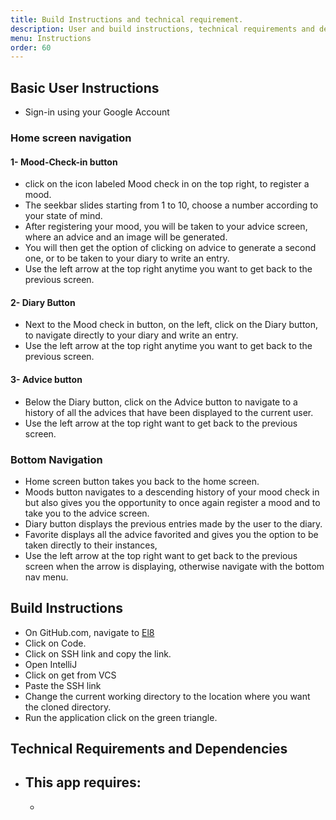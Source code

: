 ```yaml
---
title: Build Instructions and technical requirement.
description: User and build instructions, technical requirements and dependencies.
menu: Instructions
order: 60
---
```


## Basic User Instructions
- Sign-in using your Google Account
### Home screen navigation 
#### 1- Mood-Check-in button  
  - click on the icon labeled Mood check in on the top right, to register a mood.
  - The seekbar slides starting from 1 to 10, choose a number according to your state of mind.
  - After registering your mood, you will be taken to your advice screen, where an advice and an image will be generated.
  - You will then get the option of clicking on advice to generate a second one, or to be taken to your diary to write an entry.
  - Use the left arrow at the top right anytime you want to get back to the previous screen. 
    
#### 2- Diary Button
  - Next to the Mood check in button, on the left, click on the Diary button, to navigate directly to your diary and write an entry.
  - Use the left arrow at the top right anytime you want to get back to the previous screen. 
#### 3- Advice button
  - Below the Diary button, click on the Advice button to navigate to a history of all the advices that have been displayed to the current user.
  - Use the left arrow at the top right want to get back to the previous screen.
### Bottom Navigation 
  - Home screen button takes you back to the home screen.
  - Moods button navigates to a descending history of your mood check in but also gives you the opportunity to once again register a mood and to take you to the advice screen.
  - Diary button displays the previous entries made by the user to the diary.
  - Favorite displays all the advice favorited and gives you the option to be taken directly to their instances,
  - Use the left arrow at the top right want to get back to the previous screen when the arrow is displaying, otherwise navigate with the bottom nav menu.

## Build Instructions
- On GitHub.com, navigate to [El8](https://github.com/ddc-java-15/el-8)
- Click on Code.
- Click on SSH link and copy the link.
- Open IntelliJ
- Click on get from VCS
- Paste the SSH link
- Change the current working directory to the location where you want the cloned directory.
- Run the application click on the green triangle.


## Technical Requirements and Dependencies

- This app requires:
    - 
    -